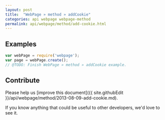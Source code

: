 ```yaml
---
layout: post
title:  "WebPage » method » addCookie"
categories: api webpage webpage-method
permalink: api/webpage/method/add-cookie.html
---
```


## Examples

```javascript
var webPage = require('webpage');
var page = webPage.create();
// @TODO: Finish WebPage » method » addCookie example.
```

## Contribute

Please help us [improve this document]({{ site.githubEdit }}/api/webpage/method/2013-08-09-add-cookie.md).

If you know anything that could be useful to other developers, we'd love to see it.


